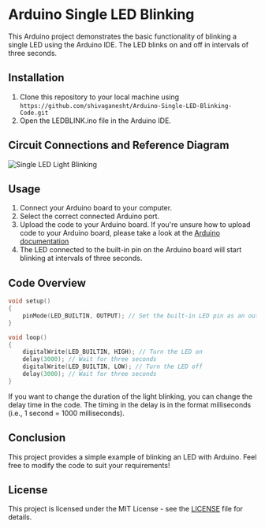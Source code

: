 # Arduino Single LED Blinking

This Arduino project demonstrates the basic functionality of blinking a single LED using the Arduino IDE. The LED blinks on and off in intervals of three seconds.

## Installation

1. Clone this repository to your local machine using `https://github.com/shivaganesht/Arduino-Single-LED-Blinking-Code.git`
2. Open the LEDBLINK.ino file in the Arduino IDE.

## Circuit Connections and Reference Diagram

![Single LED Light Blinking](https://github.com/shivaganesht/Arduino-Single-LED-Blinking-Code/assets/69391183/5878c572-b53d-4854-beae-c8eeec182b1c)


## Usage

1. Connect your Arduino board to your computer.
2. Select the correct connected Arduino port.
3. Upload the code to your Arduino board. If you're unsure how to upload code to your Arduino board, please take a look at the [Arduino documentation](https://www.arduino.cc/en/Guide/HomePage)
4. The LED connected to the built-in pin on the Arduino board will start blinking at intervals of three seconds.

## Code Overview

```cpp
void setup()
{
    pinMode(LED_BUILTIN, OUTPUT); // Set the built-in LED pin as an output
}

void loop()
{
    digitalWrite(LED_BUILTIN, HIGH); // Turn the LED on
    delay(3000); // Wait for three seconds
    digitalWrite(LED_BUILTIN, LOW); // Turn the LED off
    delay(3000); // Wait for three seconds
}
```

If you want to change the duration of the light blinking, you can change the delay time in the code. The timing in the delay is in the format milliseconds (i.e., 1 second = 1000 milliseconds).

## Conclusion

This project provides a simple example of blinking an LED with Arduino. Feel free to modify the code to suit your requirements!

## License

This project is licensed under the MIT License - see the [LICENSE](LICENSE) file for details.
